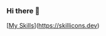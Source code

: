 ### Hi there 👋


[[My Skills](https://skillicons.dev/icons?i=js,html,css,wasmreact,figma,npm,nginx)](https://skillicons.dev)
